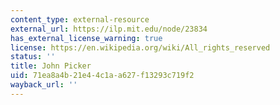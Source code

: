 ```yaml
---
content_type: external-resource
external_url: https://ilp.mit.edu/node/23834
has_external_license_warning: true
license: https://en.wikipedia.org/wiki/All_rights_reserved
status: ''
title: John Picker
uid: 71ea8a4b-21e4-4c1a-a627-f13293c719f2
wayback_url: ''
---
```

